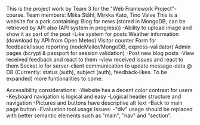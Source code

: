 This is the project work by Team 3 for the "Web Framework Project"-course.
Team members: Miika Ståhl, Mirkka Kato, Tino Valve
This is a website for a park containing:
Blog for news (stored in MongoDB, can be retrieved by API also (API system in progress))
    -Ability to upload image and show it as part of the post
    -Like system for posts
Weather information (download by API from Open Meteo)
Visitor counter
Form for feedback/issue reporting (nodeMailer/MongoDB, express-validator) 
Admin pages (bcrypt & passport for session validation)
    -Post new blog posts
    -View received feedback and react to them
    -view received issues and react to them
Socket.io for server-client communication to update message-data @ DB (Currently: status (auth), subject (auth), feedback-likes. To be expanded)
more funtionalities to come.

Accessibility considerations:
    -Website has a decent color contrast for users
    -Keyboard navigation is logical and easy
    -Logical header structure and navigation
    -Pictures and buttons have descriptive alt text
    -Back to main page button
    -Evaluation tool usage
    Issues:
     -"div" usage should be replaced with better semantic elements such as "main", "nav" and "section".
        
    
